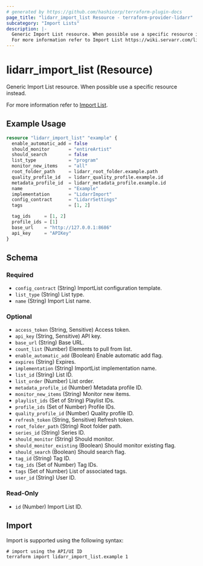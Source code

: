 ```yaml
---
# generated by https://github.com/hashicorp/terraform-plugin-docs
page_title: "lidarr_import_list Resource - terraform-provider-lidarr"
subcategory: "Import Lists"
description: |-
  Generic Import List resource. When possible use a specific resource instead.
  For more information refer to Import List https://wiki.servarr.com/lidarr/settings#import-lists.
---
```


# lidarr_import_list (Resource)

<!-- subcategory:Import Lists -->Generic Import List resource. When possible use a specific resource instead.
For more information refer to [Import List](https://wiki.servarr.com/lidarr/settings#import-lists).

## Example Usage

```terraform
resource "lidarr_import_list" "example" {
  enable_automatic_add = false
  should_monitor       = "entireArtist"
  should_search        = false
  list_type            = "program"
  monitor_new_items    = "all"
  root_folder_path     = lidarr_root_folder.example.path
  quality_profile_id   = lidarr_quality_profile.example.id
  metadata_profile_id  = lidarr_metadata_profile.example.id
  name                 = "Example"
  implementation       = "LidarrImport"
  config_contract      = "LidarrSettings"
  tags                 = [1, 2]

  tag_ids     = [1, 2]
  profile_ids = [1]
  base_url    = "http://127.0.0.1:8686"
  api_key     = "APIKey"
}
```

<!-- schema generated by tfplugindocs -->
## Schema

### Required

- `config_contract` (String) ImportList configuration template.
- `list_type` (String) List type.
- `name` (String) Import List name.

### Optional

- `access_token` (String, Sensitive) Access token.
- `api_key` (String, Sensitive) API key.
- `base_url` (String) Base URL.
- `count_list` (Number) Elements to pull from list.
- `enable_automatic_add` (Boolean) Enable automatic add flag.
- `expires` (String) Expires.
- `implementation` (String) ImportList implementation name.
- `list_id` (String) List ID.
- `list_order` (Number) List order.
- `metadata_profile_id` (Number) Metadata profile ID.
- `monitor_new_items` (String) Monitor new items.
- `playlist_ids` (Set of String) Playlist IDs.
- `profile_ids` (Set of Number) Profile IDs.
- `quality_profile_id` (Number) Quality profile ID.
- `refresh_token` (String, Sensitive) Refresh token.
- `root_folder_path` (String) Root folder path.
- `series_id` (String) Series ID.
- `should_monitor` (String) Should monitor.
- `should_monitor_existing` (Boolean) Should monitor existing flag.
- `should_search` (Boolean) Should search flag.
- `tag_id` (String) Tag ID.
- `tag_ids` (Set of Number) Tag IDs.
- `tags` (Set of Number) List of associated tags.
- `user_id` (String) User ID.

### Read-Only

- `id` (Number) Import List ID.

## Import

Import is supported using the following syntax:

```shell
# import using the API/UI ID
terraform import lidarr_import_list.example 1
```
